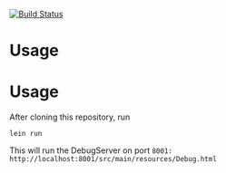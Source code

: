 [![Build Status](https://travis-ci.org/SurveyMan/Debugger.png?branch=master)](https://travis-ci.org/etosch/SurveyMan)
# Usage

# Usage
After cloning this repository, run 
```
lein run
```
This will run the DebugServer on port `8001: http://localhost:8001/src/main/resources/Debug.html`
